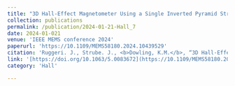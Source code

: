 ```yaml
---
title: "3D Hall-Effect Magnetometer Using a Single Inverted Pyramid Structure"
collection: publications
permalink: /publication/2024-01-21-Hall_7
date: 2024-01-021
venue: 'IEEE MEMS conference 2024'
paperurl: 'https://10.1109/MEMS58180.2024.10439529'
citation: 'Ruggeri. J., Strube. J., <b>Dowling, K.M.</b>, “3D Hall-Effect Magnetometer Using a Single Inverted Pyramid Structure,” 2024 IEEE 37th International Conference on Micro Electro Mechanical Systems (MEMS), 2024.'
link: '[https://doi.org/10.1063/5.0083672](https://10.1109/MEMS58180.2024.10439529)'
category: 'Hall'

---
```

